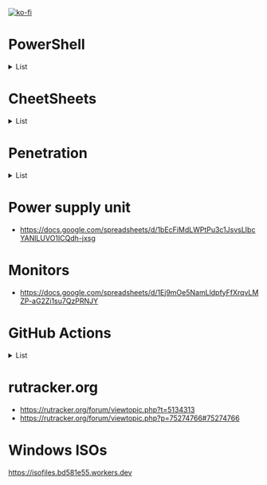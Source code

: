 [![ko-fi](https://www.ko-fi.com/img/githubbutton_sm.svg)](https://ko-fi.com/Q5Q51QUJC)

# PowerShell

<details>
  <summary>List</summary>
  
* <https://4sysops.com/tag/powershell>
* <https://arcanecode.com>
* <https://foxdeploy.com>
* <https://www.gngrninja.com>
* <https://www.itprotoday.com>
* <https://www.madwithpowershell.com>
* <http://www.outsidethebox.ms>
* <https://p0w3rsh3ll.wordpress.com>
* <https://powershellexplained.com>
* <https://vmblog.ru>
* <https://windowsnotes.ru>
* <http://winitpro.ru>
* <https://kazunposh.wordpress.com>
* <https://theitbros.com>
* <https://coolcode.ru/powershell/>
* <http://blog.dbsnet.fr>
* <https://jdhitsolutions.com/blog/category/powershell>
* <https://community.idera.com/database-tools/powershell/powertips/>
* <https://vacuumbreather.com>
* <https://blogs.msmvps.com/richardsiddaway/category/powershell>
* <https://fixmypc.ru/subcategory/powershell/>
* <https://winintro.ru>
* <https://www.undocumented-features.com/category/scripting>
* <https://administra.top/category/powershell/>
* <https://blog.it-kb.ru/tag/powershell/>
* <https://michael-casey.com>
* <https://www.itdroplets.com/category/powershell/>
* <https://vimalshekar.github.io>
* <https://smsagent.blog/category/powershell/>
* <http://www.systanddeploy.com/search?max-results=10&q=+>
* <https://petri.com/category/powershell>
* <https://evotec.xyz/category/powershell>
* <https://sid-500.com/category/powershell/>
* <https://get-powershellblog.blogspot.com/search/label/PowerShell>
* <https://info.sapien.com/index.php/scripting/scripting-classes/creating-objects-in-windows-powershell>
* <https://vexx32.github.io>
* <https://docs.microsoft.com/ru-ru/powershell/module/microsoft.powershell.core/about/about_functions_advanced_parameters>
* <https://www.thomasmaurer.ch/tag/powershell/>
* <https://superwidgets.wordpress.com/>
* <https://blog.vertigion.com>
</details>

# CheetSheets

<details>
  <summary>List</summary>
  
* <https://packetlife.net/library/cheat-sheets/>
* <https://www.malwarearchaeology.com/cheat-sheets>
* <https://zer1t0.gitlab.io/posts/attacking_ad/>
* <https://www.anoopcnair.com/deploy-windows-10-21h2-using-sccm-configmgr/>
</details>

# Penetration

<details>
  <summary>List</summary>
  
* <https://xz.aliyun.com/t/6498>
* <https://www.malwarearchaeology.com/logging>
* <https://schneegans.de/windows/process-audit/>
* <https://pennprovenance.net/index.php?n=Tracker.Config>
* <https://www.eventsentry.com/blog/2018/01/powershell-p0wrh11-securing-powershell.html>
* <https://www.eventsentry.com/blog/2018/01/powershell-pw3rh311-detecting-preventing-powershell-attacks.html>
</details>
  
# Power supply unit

* <https://docs.google.com/spreadsheets/d/1bEcFiMdLWPtPu3c1JsvsLIbcYANlLUVO1ICQdh-jxsg>

# Monitors

* <https://docs.google.com/spreadsheets/d/1Ej9mOe5NamLldpfyFfXrqvLMZP-aG2Zi1su7QzPRNJY>

# GitHub Actions

<details>
  <summary>List</summary>
  
* <https://help.github.com/en/actions/getting-started-with-github-actions>
* <http://hermit.no/github-actions-including-how-to-build-net-framework-projects/>
* <https://medium.com/@two06/building-tooling-with-github-actions-59401648e61d>
* <https://toastit.dev/2018/12/19/powershell-flavoured-github-actions/>
* <https://dynamicsuser.net/nav/b/demiliani/posts/ci-cd-for-net-with-githhub-actions?pi2732=3>
* <https://blog.ipswitch.com/how-to-build-your-first-github-actions-workflow>
* <https://medium.com/@abhijithbr/who-wants-to-fool-an-ai-anti-virus-9837877dac29>
* <https://stefanstranger.github.io/2020/02/28/PlayingWithGitHubActions/>
* <https://demiliani.com/2019/11/14/ci-cd-for-net-with-githhub-actions/>
* <https://abelsquidhead.com/index.php/2019/09/07/writing-my-first-custom-github-action/>
* <https://rustycrate.ru/обучение/2017/08/20/rust-appveyor.html>
</details>
  
# rutracker.org

* <https://rutracker.org/forum/viewtopic.php?t=5134313>
* <https://rutracker.org/forum/viewtopic.php?p=75274766#75274766>

# Windows ISOs
<https://isofiles.bd581e55.workers.dev>
  
